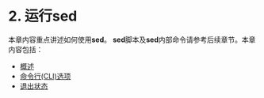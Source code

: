 # 2. 运行sed

本章内容重点讲述如何使用**sed**。 **sed**脚本及**sed**内部命令请参考后续章节。本章内容包括：  
+ [概述]()  
+ [命令行(CLI)选项]()  
+ [退出状态]()  
